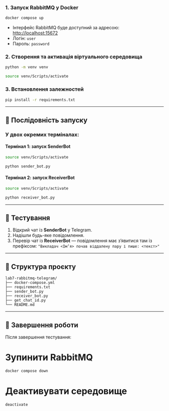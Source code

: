 ### 1. Запуск RabbitMQ у Docker


```bash
docker compose up
```

* Інтерфейс RabbitMQ буде доступний за адресою: [http://localhost:15672](http://localhost:15672)
* Логін: `user`
* Пароль: `password`

### 2. Створення та активація віртуального середовища

```bash
python -m venv venv
```
```bash
source venv/Scripts/activate
```
### 3. Встановлення залежностей

```bash
pip install -r requirements.txt
```

---

## 🚀 Послідовність запуску

### У двох окремих терміналах:

#### Термінал 1: запуск SenderBot

```bash
source venv/Scripts/activate
```
```bash
python sender_bot.py
```
#### Термінал 2: запуск ReceiverBot

```bash
source venv/Scripts/activate
```
```bash
python receiver_bot.py
```
---

## 🧪 Тестування

1. Відкрий чат із **SenderBot** у Telegram.
2. Надішли будь-яке повідомлення.
3. Перевір чат із **ReceiverBot** — повідомлення має з’явитися там із префіксом:
   `"Викладач <Ім’я> почав віддалену пару і пише: <текст>"`

---

## 📁 Структура проєкту

```
lab7-rabbitmq-telegram/
├── docker-compose.yml
├── requirements.txt
├── sender_bot.py
├── receiver_bot.py
├── get_chat_id.py
└── README.md
```

---

## 🧹 Завершення роботи

Після завершення тестування:
# Зупинити RabbitMQ

```bash
docker compose down
```
# Деактивувати середовище
```bash
deactivate
```


